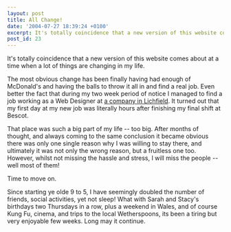 ```yaml
---
layout: post
title: All Change!
date: '2004-07-27 18:39:24 +0100'
excerpt: It's totally coincidence that a new version of this website comes about at a time when a lot of things are changing in my life.
post_id: 23
---
```

It's totally coincidence that a new version of this website comes about at a time when a lot of things are changing in my life.

The most obvious change has been finally having had enough of McDonald's and having the balls to throw it all in and find a real job. Even better the fact that during my two week period of notice I managed to find a job working as a Web Designer at [a company in Lichfield][1]. It turned out that my first day at my new job was literally hours after finishing my final shift at Bescot.

That place was such a big part of my life -- too big. After months of thought, and always coming to the same conclusion it became obvious there was only one single reason why I was willing to stay there, and ultimately it was not only the wrong reason, but a fruitless one too. However, whilst not missing the hassle and stress, I will miss the people -- well most of them!

Time to move on.

Since starting ye olde 9 to 5, I have seemingly doubled the number of friends, social activities, yet not sleep! What with Sarah and Stacy's birthdays two Thursdays in a row, plus a weekend in Wales, and of course Kung Fu, cinema, and trips to the local Wetherspoons, its been a tiring but very enjoyable few weeks. Long may it continue.

[1]: http://www.orangevision.co.uk